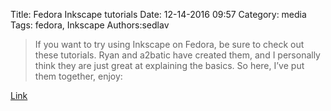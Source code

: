 Title: Fedora Inkscape tutorials
Date: 12-14-2016 09:57
Category: media
Tags: fedora, Inkscape
Authors:sedlav

> If you want to try using Inkscape on Fedora, be sure to check out these tutorials. Ryan and a2batic have created them, and I personally think they are just great at explaining the basics. So here, I’ve put them together, enjoy:

[Link](https://mashaleonova.wordpress.com/2016/12/13/fedora-inkscape-tutorials/)

